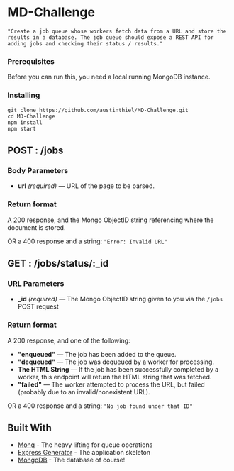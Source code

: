 # MD-Challenge

`"Create a job queue whose workers fetch data from a URL and store the results in a database. The job queue should expose a REST API for adding jobs and checking their status / results."`

### Prerequisites

Before you can run this, you need a local running MongoDB instance.

### Installing

```
git clone https://github.com/austinthiel/MD-Challenge.git
cd MD-Challenge
npm install
npm start
```

## POST : /jobs

### Body Parameters
- **url** _(required)_ — URL of the page to be parsed.

### Return format
A 200 response, and the Mongo ObjectID string referencing where the document is stored.

OR a 400 response and a  string: `"Error: Invalid URL"`

## GET : /jobs/status/:_id

### URL Parameters
- **_id** _(required)_ — The Mongo ObjectID string given to you via the `/jobs` POST request

### Return format
A 200 response, and one of the following:

- **"enqueued"** — The job has been added to the queue.
- **"dequeued"** — The job was dequeued by a worker for processing.
- **The HTML String** — If the job has been successfully completed by a worker, this endpoint will return the HTML string that was fetched.
- **"failed"** — The worker attempted to process the URL, but failed (probably due to an invalid/nonexistent URL).

OR a 400 response and a string: `"No job found under that ID"`


## Built With

* [Monq](https://github.com/scttnlsn/monq) - The heavy lifting for queue operations
* [Express Generator](https://expressjs.com/en/starter/generator.html) - The application skeleton
* [MongoDB](https://www.mongodb.com/) - The database of course!
